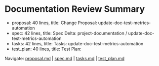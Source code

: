 # Documentation Review Summary

- proposal: 40 lines, title: Change Proposal: update-doc-test-metrics-automation
- spec: 42 lines, title: Spec Delta: project-documentation / update-doc-test-metrics-automation
- tasks: 42 lines, title: Tasks: update-doc-test-metrics-automation
- test_plan: 40 lines, title: Test Plan:

Navigate: [proposal.md](./proposal.md) | [spec.md](./spec.md) | [tasks.md](./tasks.md) | [test_plan.md](./test_plan.md)
